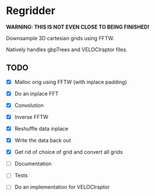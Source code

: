 Regridder
=========

**WARNING: THIS IS NOT EVEN CLOSE TO BEING FINISHED!**

Downsample 3D cartesian grids using FFTW.

Natively handles gbpTrees and VELOCIraptor files.


TODO
----

- [X] Malloc orig using FFTW (with inplace padding)
- [X] Do an inplace FFT
- [X] Convolution
- [X] Inverse FFTW
- [X] Reshuffle data inplace
- [X] Write the data back out
- [X] Get rid of choice of grid and convert all grids
- [ ] Documentation
- [ ] Tests
- [ ] Do an implementation for VELOCIraptor

